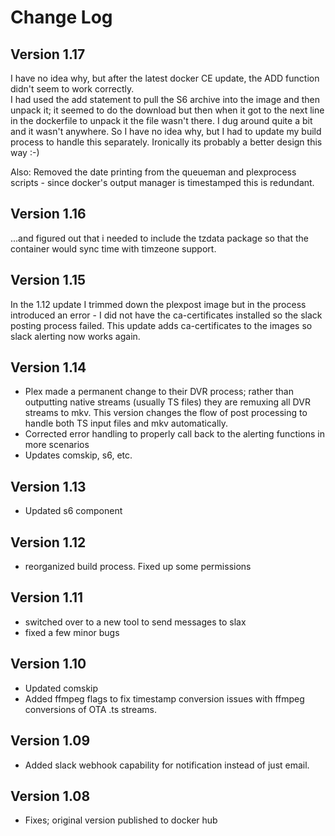 # Change Log

## Version 1.17
I have no idea why, but after the latest docker CE update, the ADD function didn't seem to work correctly.  
I had used the add statement to pull the S6 archive into the image and then unpack it; it seemed to do the download but then when it got to the next line in the dockerfile to unpack it the 
file wasn't there.  I dug around quite a bit and it wasn't anywhere.  So I have no idea why, but I had to update my build process to handle this separately.  Ironically its probably a
better design this way :-)

Also: Removed the date printing from the queueman and plexprocess scripts - since docker's output manager is timestamped this is redundant.

## Version 1.16
...and figured out that i needed to include the tzdata package so that the container would sync time with timzeone support.

## Version 1.15
In the 1.12 update I trimmed down the plexpost image but in the process introduced an error - I did not have the ca-certificates installed so the slack posting process failed.
This update adds ca-certificates to the images so slack alerting now works again.

## Version 1.14
* Plex made a permanent change to their DVR process; rather than outputting native streams (usually TS files) they are remuxing all DVR streams to mkv.  This version changes the flow of post processing to handle both TS input files and mkv automatically.
* Corrected error handling to properly call back to the alerting functions in more scenarios
* Updates comskip, s6, etc.

## Version 1.13
* Updated s6 component

## Version 1.12
* reorganized build process. Fixed up some permissions

## Version 1.11
* switched over to a new tool to send messages to slax
* fixed a few minor bugs

## Version 1.10
* Updated comskip
* Added ffmpeg flags to fix timestamp conversion issues with ffmpeg conversions of OTA .ts streams.

## Version 1.09
* Added slack webhook capability for notification instead of just email.

## Version 1.08
* Fixes; original version published to docker hub
